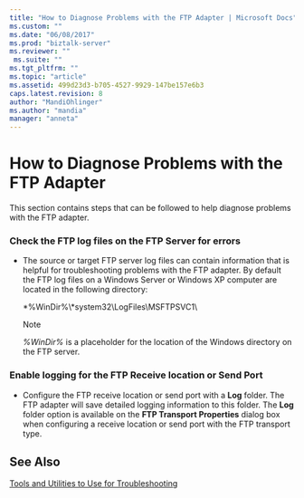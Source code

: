 ```yaml
---
title: "How to Diagnose Problems with the FTP Adapter | Microsoft Docs"
ms.custom: ""
ms.date: "06/08/2017"
ms.prod: "biztalk-server"
ms.reviewer: ""
 ms.suite: ""
ms.tgt_pltfrm: ""
ms.topic: "article"
ms.assetid: 499d23d3-b705-4527-9929-147be157e6b3
caps.latest.revision: 8
author: "MandiOhlinger"
ms.author: "mandia"
manager: "anneta"
---
```

# How to Diagnose Problems with the FTP Adapter
This section contains steps that can be followed to help diagnose problems with the FTP adapter.  
  
### Check the FTP log files on the FTP Server for errors  
  
-   The source or target FTP server log files can contain information that is helpful for troubleshooting problems with the FTP adapter. By default the FTP log files on a Windows Server or Windows XP computer are located in the following directory:  
  
     *%WinDir%\\*system32\LogFiles\MSFTPSVC1\  
  
    > [!NOTE]
    >  *%WinDir%* is a placeholder for the location of the Windows directory on the FTP server.  
  
### Enable logging for the FTP Receive location or Send Port  
  
-   Configure the FTP receive location or send port with a **Log** folder. The FTP adapter will save detailed logging information to this folder. The **Log** folder option is available on the **FTP Transport Properties** dialog box when configuring a receive location or send port with the FTP transport type.  
  
## See Also  
 [Tools and Utilities to Use for Troubleshooting](../core/tools-and-utilities-to-use-for-troubleshooting.md)